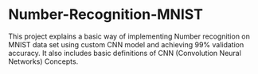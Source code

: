 # Number-Recognition-MNIST
This project explains a basic way of implementing Number recognition on MNIST data set using custom CNN model and achieving 99% validation accuracy. It also includes basic definitions  of CNN (Convolution Neural Networks) Concepts.

